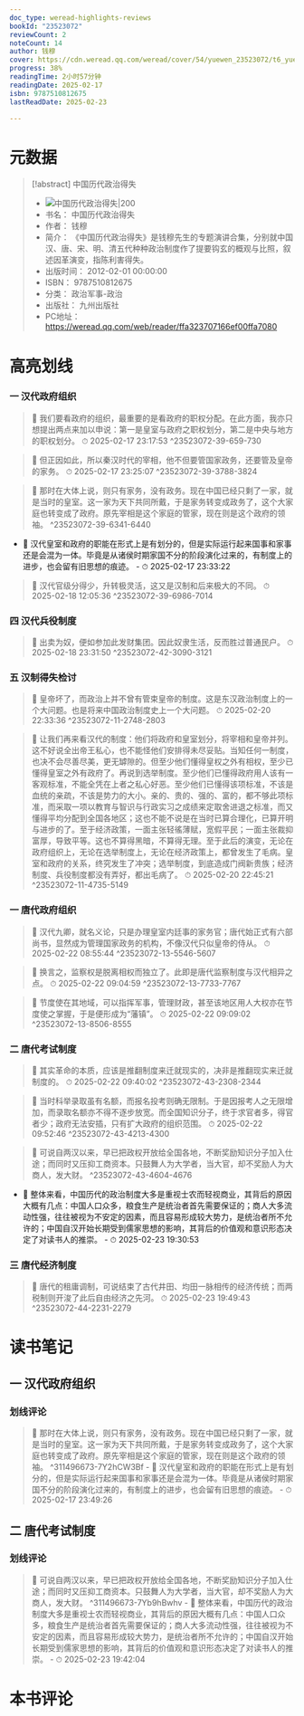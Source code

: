 ```yaml
---
doc_type: weread-highlights-reviews
bookId: "23523072"
reviewCount: 2
noteCount: 14
author: 钱穆
cover: https://cdn.weread.qq.com/weread/cover/54/yuewen_23523072/t6_yuewen_235230721689681600.jpg
progress: 38%
readingTime: 2小时57分钟
readingDate: 2025-02-17
isbn: 9787510812675
lastReadDate: 2025-02-23

---
```

# 元数据
> [!abstract] 中国历代政治得失
> - ![ 中国历代政治得失|200](https://cdn.weread.qq.com/weread/cover/54/yuewen_23523072/t6_yuewen_235230721689681600.jpg)
> - 书名： 中国历代政治得失
> - 作者： 钱穆
> - 简介： 《中国历代政治得失》是钱穆先生的专题演讲合集，分别就中国汉、唐、宋、明、清五代种种政治制度作了提要钩玄的概观与比照，叙述因革演变，指陈利害得失。
> - 出版时间： 2012-02-01 00:00:00
> - ISBN： 9787510812675
> - 分类： 政治军事-政治
> - 出版社： 九州出版社
> - PC地址：https://weread.qq.com/web/reader/ffa323707166ef00ffa7080

# 高亮划线

### 一 汉代政府组织

> 📌 我们要看政府的组织，最重要的是看政府的职权分配。在此方面，我亦只想提出两点来加以申说：第一是皇室与政府之职权划分，第二是中央与地方的职权划分。 
> ⏱ 2025-02-17 23:17:53 ^23523072-39-659-730

> 📌 但正因如此，所以秦汉时代的宰相，他不但要管国家政务，还要管及皇帝的家务。 
> ⏱ 2025-02-17 23:25:07 ^23523072-39-3788-3824

> 📌 那时在大体上说，则只有家务，没有政务。现在中国已经只剩了一家，就是当时的皇室。这一家为天下共同所戴，于是家务转变成政务了，这个大家庭也转变成了政府。原先宰相是这个家庭的管家，现在则是这个政府的领袖。 ^23523072-39-6341-6440
- 💭 汉代皇室和政府的职能在形式上是有划分的，但是实际运行起来国事和家事还是会混为一体。毕竟是从诸侯时期家国不分的阶段演化过来的，有制度上的进步，也会留有旧思想的痕迹。 - ⏱ 2025-02-17 23:33:22 

> 📌 汉代官级分得少，升转极灵活，这又是汉制和后来极大的不同。 
> ⏱ 2025-02-18 12:05:36 ^23523072-39-6986-7014

### 四 汉代兵役制度

> 📌 出卖为奴，便如参加此发财集团。因此奴隶生活，反而胜过普通民户。 
> ⏱ 2025-02-18 23:31:50 ^23523072-42-3090-3121

### 五 汉制得失检讨

> 📌 皇帝坏了，而政治上并不曾有管束皇帝的制度。这是东汉政治制度上的一个大问题。也是将来中国政治制度史上一个大问题。 
> ⏱ 2025-02-20 22:33:36 ^23523072-11-2748-2803

> 📌 让我们再来看汉代的制度：他们将政府和皇室划分，将宰相和皇帝并列。这不好说全出帝王私心，也不能怪他们安排得未尽妥贴。当知任何一制度，也决不会尽善尽美，更无罅隙的。但至少他们懂得皇权之外有相权，至少已懂得皇室之外有政府了。再说到选举制度。至少他们已懂得政府用人该有一客观标准，不能全凭在上者之私心好恶。至少他们已懂得该项标准，不该是血统的亲疏，不该是势力的大小。亲的、贵的、强的、富的，都不够此项标准，而采取一项以教育与智识与行政实习之成绩来定取舍进退之标准，而又懂得平均分配到全国各地区；这也不能不说是在当时已算合理化，已算开明与进步的了。至于经济政策，一面主张轻徭薄赋，宽假平民；一面主张裁抑富厚，导致平等。这也不算得黑暗，不算得无理。至于此后的演变，无论在政府组织上，无论在选举制度上，无论在经济政策上，都曾发生了毛病。皇室和政府的关系，终究发生了冲突；选举制度，到底造成门阀新贵族；经济制度、兵役制度都没有弄好，都出毛病了。 
> ⏱ 2025-02-20 22:45:21 ^23523072-11-4735-5149

### 一 唐代政府组织

> 📌 汉代九卿，就名义论，只是办理皇室内廷事的家务官；唐代始正式有六部尚书，显然成为管理国家政务的机构，不像汉代只似皇帝的侍从。 
> ⏱ 2025-02-22 08:55:44 ^23523072-13-5546-5607

> 📌 换言之，监察权是脱离相权而独立了。此即是唐代监察制度与汉代相异之点。 
> ⏱ 2025-02-22 09:04:59 ^23523072-13-7733-7767

> 📌 节度使在其地域，可以指挥军事，管理财政，甚至该地区用人大权亦在节度使之掌握，于是便形成为“藩镇”。 
> ⏱ 2025-02-22 09:09:02 ^23523072-13-8506-8555

### 二 唐代考试制度

> 📌 其实革命的本质，应该是推翻制度来迁就现实的，决非是推翻现实来迁就制度的。 
> ⏱ 2025-02-22 09:40:02 ^23523072-43-2308-2344

> 📌 当时科举录取虽有名额，而报名投考则确无限制。于是因报考人之无限增加，而录取名额亦不得不逐步放宽。而全国知识分子，终于求官者多，得官者少；政府无法安插，只有扩大政府的组织范围。 
> ⏱ 2025-02-22 09:52:46 ^23523072-43-4213-4300

> 📌 可说自两汉以来，早已把政权开放给全国各地，不断奖励知识分子加入仕途；而同时又压抑工商资本。只鼓舞人为大学者，当大官，却不奖励人为大商人，发大财。 ^23523072-43-4604-4676
- 💭 整体来看，中国历代的政治制度大多是重视士农而轻视商业，其背后的原因大概有几点：中国人口众多，粮食生产是统治者首先需要保证的；商人大多流动性强，往往被视为不安定的因素，而且容易形成较大势力，是统治者所不允许的；中国自汉开始长期受到儒家思想的影响，其背后的价值观和意识形态决定了对读书人的推崇。 - ⏱ 2025-02-23 19:30:53 

### 三 唐代经济制度

> 📌 唐代的租庸调制，可说结束了古代井田、均田一脉相传的经济传统；而两税制则开浚了此后自由经济之先河。 
> ⏱ 2025-02-23 19:49:43 ^23523072-44-2231-2279

# 读书笔记

## 一 汉代政府组织

### 划线评论
> 📌 那时在大体上说，则只有家务，没有政务。现在中国已经只剩了一家，就是当时的皇室。这一家为天下共同所戴，于是家务转变成政务了，这个大家庭也转变成了政府。原先宰相是这个家庭的管家，现在则是这个政府的领袖。  ^311496673-7Y2hCW3Bf
    - 💭 汉代皇室和政府的职能在形式上是有划分的，但是实际运行起来国事和家事还是会混为一体。毕竟是从诸侯时期家国不分的阶段演化过来的，有制度上的进步，也会留有旧思想的痕迹。
    - ⏱ 2025-02-17 23:49:26
   
## 二 唐代考试制度

### 划线评论
> 📌 可说自两汉以来，早已把政权开放给全国各地，不断奖励知识分子加入仕途；而同时又压抑工商资本。只鼓舞人为大学者，当大官，却不奖励人为大商人，发大财。  ^311496673-7Yb9hBwhv
    - 💭 整体来看，中国历代的政治制度大多是重视士农而轻视商业，其背后的原因大概有几点：中国人口众多，粮食生产是统治者首先需要保证的；商人大多流动性强，往往被视为不安定的因素，而且容易形成较大势力，是统治者所不允许的；中国自汉开始长期受到儒家思想的影响，其背后的价值观和意识形态决定了对读书人的推崇。
    - ⏱ 2025-02-23 19:42:04
   
# 本书评论

